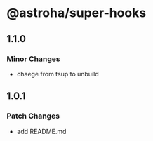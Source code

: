 # @astroha/super-hooks

## 1.1.0

### Minor Changes

- chaege from tsup to unbuild

## 1.0.1

### Patch Changes

- add README.md
